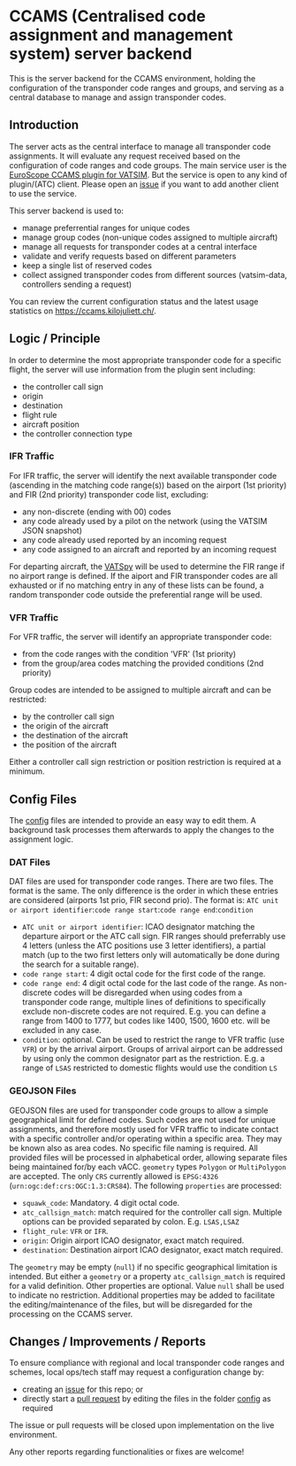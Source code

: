 # CCAMS (Centralised code assignment and management system) server backend

This is the server backend for the CCAMS environment, holding the configuration of the transponder code ranges and groups, and serving as a central database to manage and assign transponder codes.

## Introduction
The server acts as the central interface to manage all transponder code assignments. It will evaluate any request received based on the configuration of code ranges and code groups. The main service user is the [EuroScope CCAMS plugin for VATSIM](https://github.com/kusterjs/CCAMS). But the service is open to any kind of plugin/(ATC) client. Please open an [issue](https://github.com/kusterjs/CCAMS-server/issues) if you want to add another client to use the service.

This server backend is used to:
* manage preferrential ranges for unique codes
* manage group codes (non-unique codes assigned to multiple aircraft)
* manage all requests for transponder codes at a central interface
* validate and verify requests based on different parameters
* keep a single list of reserved codes
* collect assigned transponder codes from different sources (vatsim-data, controllers sending a request)

You can review the current configuration status and the latest usage statistics on https://ccams.kilojuliett.ch/.

## Logic / Principle
In order to determine the most appropriate transponder code for a specific flight, the server will use information from the plugin sent including:
* the controller call sign
* origin
* destination
* flight rule
* aircraft position
* the controller connection type

### IFR Traffic
For IFR traffic, the server will identify the next available transponder code (ascending in the matching code range(s)) based on the airport (1st priority) and FIR (2nd priority) transponder code list, excluding:
* any non-discrete (ending with 00) codes
* any code already used by a pilot on the network (using the VATSIM JSON snapshot)
* any code already used reported by an incoming request
* any code assigned to an aircraft and reported by an incoming request

For departing aircraft, the [VATSpy](https://github.com/vatsimnetwork/vatspy-data-project) will be used to determine the FIR range if no airport range is defined. If the aiport and FIR transponder codes are all exhausted or if no matching entry in any of these lists can be found, a random transponder code outside the preferential range will be used.

### VFR Traffic
For VFR traffic, the server will identify an appropriate transponder code:
* from the code ranges with the condition 'VFR' (1st priority)
* from the group/area codes matching the provided conditions (2nd priority)

Group codes are intended to be assigned to multiple aircraft and can be restricted:
* by the controller call sign
* the origin of the aircraft
* the destination of the aircraft
* the position of the aircraft

Either a controller call sign restriction or position restriction is required at a minimum.

## Config Files
The [config](https://github.com/kusterjs/CCAMS-server/tree/main/config) files are intended to provide an easy way to edit them. A background task processes them afterwards to apply the changes to the assignment logic.

### DAT Files
DAT files are used for transponder code ranges. There are two files. The format is the same. The only difference is the order in which these entries are considered (airports 1st prio, FIR second prio).
The format is: `ATC unit or airport identifier`:`code range start`:`code range end`:`condition`
* `ATC unit or airport identifier`: ICAO designator matching the departure airport or the ATC call sign. FIR ranges should preferrably use 4 letters (unless the ATC positions use 3 letter identifiers), a partial match (up to the two first letters only will automatically be done during the search for a suitable range).
* `code range start`: 4 digit octal code for the first code of the range.
* `code range end`: 4 digit octal code for the last code of the range. As non-discrete codes will be disregarded when using codes from a transponder code range, multiple lines of definitions to specifically exclude non-discrete codes are not required. E.g. you can define a range from 1400 to 1777, but codes like 1400, 1500, 1600 etc. will be excluded in any case.
* `condition`: optional. Can be used to restrict the range to VFR traffic (use `VFR`) or by the arrival airport. Groups of arrival airport can be addressed by using only the common designator part as the restriction. E.g. a range of `LSAS` restricted to domestic flights would use the condition `LS`

### GEOJSON Files
GEOJSON files are used for transponder code groups to allow a simple geographical limit for defined codes. Such codes are not used for unique assignments, and therefore mostly used for VFR traffic to indicate contact with a specific controller and/or operating within a specific area. They may be known also as area codes. No specific file naming is required. All provided files will be processed in alphabetical order, allowing separate files being maintained for/by each vACC. `geometry` types `Polygon` or `MultiPolygon` are accepted. The only `CRS` currently allowed is `EPSG:4326` (`urn:ogc:def:crs:OGC:1.3:CRS84`). The following `properties` are processed:
* `squawk_code`: Mandatory. 4 digit octal code.
* `atc_callsign_match`: match required for the controller call sign. Multiple options can be provided separated by colon. E.g. `LSAS,LSAZ`
* `flight_rule`: `VFR` or `IFR`.
* `origin`: Origin airport ICAO designator, exact match required.
* `destination`: Destination airport ICAO designator, exact match required.

The `geometry` may be empty (`null`) if no specific geographical limitation is intended. But either a `geometry` or a property `atc_callsign_match` is required for a valid definition. Other properties are optional. Value `null` shall be used to indicate no restriction. Additional properties may be added to facilitate the editing/maintenance of the files, but will be disregarded for the processing on the CCAMS server.

## Changes / Improvements / Reports
To ensure compliance with regional and local transponder code ranges and schemes, local ops/tech staff may request a configuration change by:
* creating an [issue](https://github.com/kusterjs/CCAMS-server/issues) for this repo; or
* directly start a [pull request](https://github.com/kusterjs/CCAMS-server/pulls) by editing the files in the folder [config](https://github.com/kusterjs/CCAMS-server/tree/main/config) as required

The issue or pull requests will be closed upon implementation on the live environment.

Any other reports regarding functionalities or fixes are welcome!